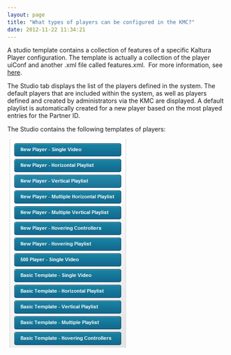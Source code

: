 ```yaml
---
layout: page
title: "What types of players can be configured in the KMC?"
date: 2012-11-22 11:34:21
---
```


A studio template contains a collection of features of a specific Kaltura Player configuration. The template is actually a collection of the player uiConf and another .xml file called features.xml.  For more information, see <a href="https://developer.kaltura.com/api-docs/#/KalturaUiConf" target="_blank" title="KalturaUiConf">here</a>.

The Studio tab displays the list of the players defined in the system. The default players that are included within the system, as well as players defined and created by administrators via the KMC are displayed. A default playlist is automatically created for a new player based on the most played entries for the Partner ID.

The Studio contains the following templates of players:

 <img src="../../assets/870.img">

<span style="font-size: small;"> </span>